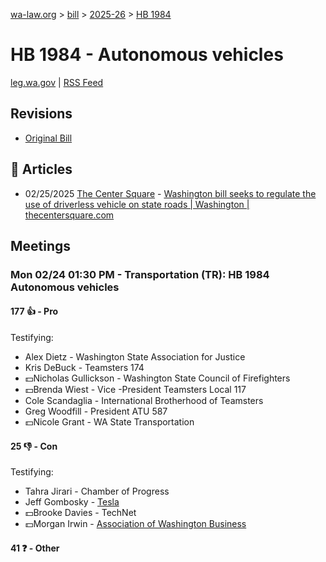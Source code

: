 [wa-law.org](/) > [bill](/bill/) > [2025-26](/bill/2025-26/) > [HB 1984](/bill/2025-26/hb/1984/)

# HB 1984 - Autonomous vehicles
[leg.wa.gov](https://app.leg.wa.gov/billsummary?BillNumber=1984&Year=2025&Initiative=false) | [RSS Feed](./rss.xml)

## Revisions
* [Original Bill](1/)

## 📰 Articles
* 02/25/2025 [The Center Square](/org/the_center_square/) - [Washington bill seeks to regulate the use of driverless vehicle on state roads | Washington | thecentersquare.com](https://www.thecentersquare.com/washington/article_fb589e5e-f397-11ef-937f-e7b190b78d95.html#:~:text=House%20Bill%201984)

## Meetings
### Mon 02/24 01:30 PM - Transportation (TR): HB 1984 Autonomous vehicles
#### 177 👍 - Pro
Testifying:
* Alex Dietz - Washington State Association for Justice
* Kris DeBuck - Teamsters 174
* 💵Nicholas Gullickson - Washington State Council of Firefighters
* 💵Brenda Wiest - Vice -President Teamsters Local 117
* Cole Scandaglia - International Brotherhood of Teamsters
* Greg Woodfill - President ATU 587
* 💵Nicole Grant - WA State Transportation

#### 25 👎 - Con
Testifying:
* Tahra Jirari - Chamber of Progress
* Jeff Gombosky - [Tesla](/org/tesla/)
* 💵Brooke Davies - TechNet
* 💵Morgan Irwin - [Association of Washington Business](/org/association_of_washington_business/)

#### 41 ❓ - Other
